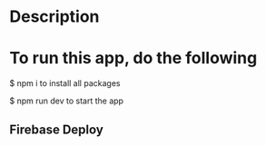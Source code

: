 # Description

# To run this app, do the following
$ npm i
to install all packages

$ npm run dev
to start the app

## Firebase Deploy
